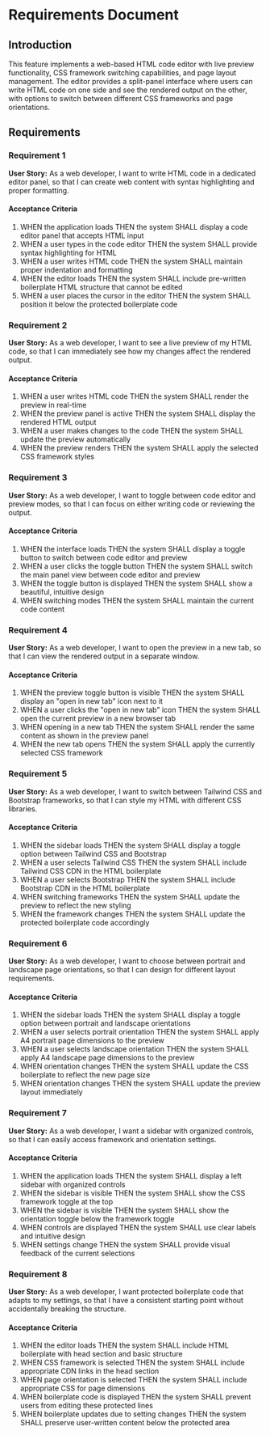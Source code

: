 # Requirements Document

## Introduction

This feature implements a web-based HTML code editor with live preview functionality, CSS framework switching capabilities, and page layout management. The editor provides a split-panel interface where users can write HTML code on one side and see the rendered output on the other, with options to switch between different CSS frameworks and page orientations.

## Requirements

### Requirement 1

**User Story:** As a web developer, I want to write HTML code in a dedicated editor panel, so that I can create web content with syntax highlighting and proper formatting.

#### Acceptance Criteria

1. WHEN the application loads THEN the system SHALL display a code editor panel that accepts HTML input
2. WHEN a user types in the code editor THEN the system SHALL provide syntax highlighting for HTML
3. WHEN a user writes HTML code THEN the system SHALL maintain proper indentation and formatting
4. WHEN the editor loads THEN the system SHALL include pre-written boilerplate HTML structure that cannot be edited
5. WHEN a user places the cursor in the editor THEN the system SHALL position it below the protected boilerplate code

### Requirement 2

**User Story:** As a web developer, I want to see a live preview of my HTML code, so that I can immediately see how my changes affect the rendered output.

#### Acceptance Criteria

1. WHEN a user writes HTML code THEN the system SHALL render the preview in real-time
2. WHEN the preview panel is active THEN the system SHALL display the rendered HTML output
3. WHEN a user makes changes to the code THEN the system SHALL update the preview automatically
4. WHEN the preview renders THEN the system SHALL apply the selected CSS framework styles

### Requirement 3

**User Story:** As a web developer, I want to toggle between code editor and preview modes, so that I can focus on either writing code or reviewing the output.

#### Acceptance Criteria

1. WHEN the interface loads THEN the system SHALL display a toggle button to switch between code editor and preview
2. WHEN a user clicks the toggle button THEN the system SHALL switch the main panel view between code editor and preview
3. WHEN the toggle button is displayed THEN the system SHALL show a beautiful, intuitive design
4. WHEN switching modes THEN the system SHALL maintain the current code content

### Requirement 4

**User Story:** As a web developer, I want to open the preview in a new tab, so that I can view the rendered output in a separate window.

#### Acceptance Criteria

1. WHEN the preview toggle button is visible THEN the system SHALL display an "open in new tab" icon next to it
2. WHEN a user clicks the "open in new tab" icon THEN the system SHALL open the current preview in a new browser tab
3. WHEN opening in a new tab THEN the system SHALL render the same content as shown in the preview panel
4. WHEN the new tab opens THEN the system SHALL apply the currently selected CSS framework

### Requirement 5

**User Story:** As a web developer, I want to switch between Tailwind CSS and Bootstrap frameworks, so that I can style my HTML with different CSS libraries.

#### Acceptance Criteria

1. WHEN the sidebar loads THEN the system SHALL display a toggle option between Tailwind CSS and Bootstrap
2. WHEN a user selects Tailwind CSS THEN the system SHALL include Tailwind CSS CDN in the HTML boilerplate
3. WHEN a user selects Bootstrap THEN the system SHALL include Bootstrap CDN in the HTML boilerplate
4. WHEN switching frameworks THEN the system SHALL update the preview to reflect the new styling
5. WHEN the framework changes THEN the system SHALL update the protected boilerplate code accordingly

### Requirement 6

**User Story:** As a web developer, I want to choose between portrait and landscape page orientations, so that I can design for different layout requirements.

#### Acceptance Criteria

1. WHEN the sidebar loads THEN the system SHALL display a toggle option between portrait and landscape orientations
2. WHEN a user selects portrait orientation THEN the system SHALL apply A4 portrait page dimensions to the preview
3. WHEN a user selects landscape orientation THEN the system SHALL apply A4 landscape page dimensions to the preview
4. WHEN orientation changes THEN the system SHALL update the CSS boilerplate to reflect the new page size
5. WHEN orientation changes THEN the system SHALL update the preview layout immediately

### Requirement 7

**User Story:** As a web developer, I want a sidebar with organized controls, so that I can easily access framework and orientation settings.

#### Acceptance Criteria

1. WHEN the application loads THEN the system SHALL display a left sidebar with organized controls
2. WHEN the sidebar is visible THEN the system SHALL show the CSS framework toggle at the top
3. WHEN the sidebar is visible THEN the system SHALL show the orientation toggle below the framework toggle
4. WHEN controls are displayed THEN the system SHALL use clear labels and intuitive design
5. WHEN settings change THEN the system SHALL provide visual feedback of the current selections

### Requirement 8

**User Story:** As a web developer, I want protected boilerplate code that adapts to my settings, so that I have a consistent starting point without accidentally breaking the structure.

#### Acceptance Criteria

1. WHEN the editor loads THEN the system SHALL include HTML boilerplate with head section and basic structure
2. WHEN CSS framework is selected THEN the system SHALL include appropriate CDN links in the head section
3. WHEN page orientation is selected THEN the system SHALL include appropriate CSS for page dimensions
4. WHEN boilerplate code is displayed THEN the system SHALL prevent users from editing these protected lines
5. WHEN boilerplate updates due to setting changes THEN the system SHALL preserve user-written content below the protected area